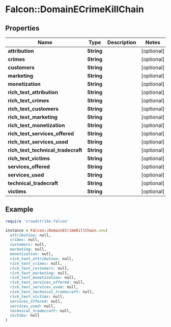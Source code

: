 # Falcon::DomainECrimeKillChain

## Properties

| Name | Type | Description | Notes |
| ---- | ---- | ----------- | ----- |
| **attribution** | **String** |  | [optional] |
| **crimes** | **String** |  | [optional] |
| **customers** | **String** |  | [optional] |
| **marketing** | **String** |  | [optional] |
| **monetization** | **String** |  | [optional] |
| **rich_text_attribution** | **String** |  | [optional] |
| **rich_text_crimes** | **String** |  | [optional] |
| **rich_text_customers** | **String** |  | [optional] |
| **rich_text_marketing** | **String** |  | [optional] |
| **rich_text_monetization** | **String** |  | [optional] |
| **rich_text_services_offered** | **String** |  | [optional] |
| **rich_text_services_used** | **String** |  | [optional] |
| **rich_text_technical_tradecraft** | **String** |  | [optional] |
| **rich_text_victims** | **String** |  | [optional] |
| **services_offered** | **String** |  | [optional] |
| **services_used** | **String** |  | [optional] |
| **technical_tradecraft** | **String** |  | [optional] |
| **victims** | **String** |  | [optional] |

## Example

```ruby
require 'crowdstrike-falcon'

instance = Falcon::DomainECrimeKillChain.new(
  attribution: null,
  crimes: null,
  customers: null,
  marketing: null,
  monetization: null,
  rich_text_attribution: null,
  rich_text_crimes: null,
  rich_text_customers: null,
  rich_text_marketing: null,
  rich_text_monetization: null,
  rich_text_services_offered: null,
  rich_text_services_used: null,
  rich_text_technical_tradecraft: null,
  rich_text_victims: null,
  services_offered: null,
  services_used: null,
  technical_tradecraft: null,
  victims: null
)
```

